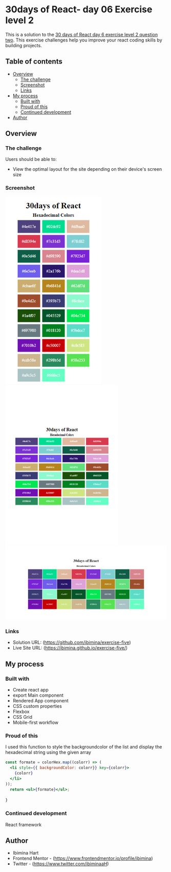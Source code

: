 # 30days of React- day 06 Exercise level 2

This is a solution to the [30 days of React day 6 exercise level 2 question two](https://github.com/Asabeneh/30-Days-Of-React/blob/master/06_Day_Map_List_Keys/06_map_list_keys.md). This exercise challenges help you improve your react coding skills by building projects.

## Table of contents

- [Overview](#overview)
  - [The challenge](#the-challenge)
  - [Screenshot](#screenshot)
  - [Links](#links)
- [My process](#my-process)
  - [Built with](#built-with)
  - [Proud of this](#proud-of-this)
  - [Continued development](#continued-development)
- [Author](#author)

## Overview

### The challenge

Users should be able to:

- View the optimal layout for the site depending on their device's screen size

### Screenshot


![mobile](Capture029.png)
![Tablet](Capture030.png)
![Desktop](Capture028.png)
### Links

- Solution URL: (https://github.com/ibimina/exercise-five)
- Live Site URL: (https://ibimina.github.io/exercise-five/)

## My process

### Built with

- Create react app
- export Main component
- Rendered App component
- CSS custom properties
- Flexbox
- CSS Grid
- Mobile-first workflow

### Proud of this

I used this function to style the backgroundcolor of the list and display the hexadecimal string using the given array

```jsx
const formate = colorHex.map((colorr) => (
  <li style={{ backgroundColor: colorr}} key={colorr}>
    {colorr}
  </li>
));
  return <ul>{formate}</ul>;

}
```

### Continued development

React framework

## Author

- Ibimina Hart
- Frontend Mentor - (https://www.frontendmentor.io/profile/ibimina)
- Twitter - (https://www.twitter.com/ibiminaaH)
